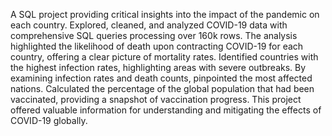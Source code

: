A SQL project providing critical insights into the impact of the pandemic on each country. Explored, cleaned, and analyzed COVID-19 data with comprehensive SQL queries processing over 160k rows. The analysis highlighted the likelihood of death upon contracting COVID-19 for each country, offering a clear picture of mortality rates. Identified countries with the highest infection rates, highlighting areas with severe outbreaks. By examining infection rates and death counts, pinpointed the most affected nations. Calculated the percentage of the global population that had been vaccinated, providing a snapshot of vaccination progress. This project offered valuable information for understanding and mitigating the effects of COVID-19 globally.
